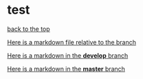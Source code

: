 test
===

[back to the top](/README.md#test "test")

[Here is a markdown file relative to the branch](/Resources/doc/this_is_a_markdown.md)

[Here is a markdown in the __develop__ branch](../develop/Resources/doc/this_is_a_markdown.md)

[Here is a markdown in the __master__ branch](../master/Resources/doc/this_is_a_markdown.md)